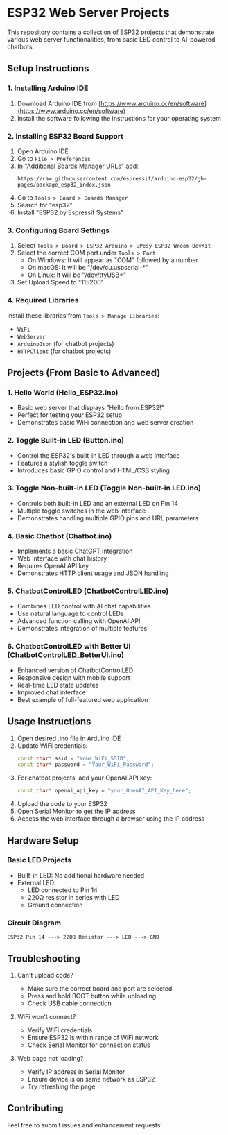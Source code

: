 # ESP32 Web Server Projects

This repository contains a collection of ESP32 projects that demonstrate various web server functionalities, from basic LED control to AI-powered chatbots.

## Setup Instructions

### 1. Installing Arduino IDE
1. Download Arduino IDE from [https://www.arduino.cc/en/software](https://www.arduino.cc/en/software)
2. Install the software following the instructions for your operating system

### 2. Installing ESP32 Board Support
1. Open Arduino IDE
2. Go to `File > Preferences`
3. In "Additional Boards Manager URLs" add:
   ```
   https://raw.githubusercontent.com/espressif/arduino-esp32/gh-pages/package_esp32_index.json
   ```
4. Go to `Tools > Board > Boards Manager`
5. Search for "esp32"
6. Install "ESP32 by Espressif Systems"

### 3. Configuring Board Settings
1. Select `Tools > Board > ESP32 Arduino > uPesy ESP32 Wroom DevKit`
2. Select the correct COM port under `Tools > Port`
   - On Windows: It will appear as "COM" followed by a number
   - On macOS: It will be "/dev/cu.usbserial-*"
   - On Linux: It will be "/dev/ttyUSB*"
3. Set Upload Speed to "115200"

### 4. Required Libraries
Install these libraries from `Tools > Manage Libraries`:
- `WiFi`
- `WebServer`
- `ArduinoJson` (for chatbot projects)
- `HTTPClient` (for chatbot projects)

## Projects (From Basic to Advanced)

### 1. Hello World (Hello_ESP32.ino)
- Basic web server that displays "Hello from ESP32!"
- Perfect for testing your ESP32 setup
- Demonstrates basic WiFi connection and web server creation

### 2. Toggle Built-in LED (Button.ino)
- Control the ESP32's built-in LED through a web interface
- Features a stylish toggle switch
- Introduces basic GPIO control and HTML/CSS styling

### 3. Toggle Non-built-in LED (Toggle Non-built-in LED.ino)
- Controls both built-in LED and an external LED on Pin 14
- Multiple toggle switches in the web interface
- Demonstrates handling multiple GPIO pins and URL parameters

### 4. Basic Chatbot (Chatbot.ino)
- Implements a basic ChatGPT integration
- Web interface with chat history
- Requires OpenAI API key
- Demonstrates HTTP client usage and JSON handling

### 5. ChatbotControlLED (ChatbotControlLED.ino)
- Combines LED control with AI chat capabilities
- Use natural language to control LEDs
- Advanced function calling with OpenAI API
- Demonstrates integration of multiple features

### 6. ChatbotControlLED with Better UI (ChatbotControlLED_BetterUI.ino)
- Enhanced version of ChatbotControlLED
- Responsive design with mobile support
- Real-time LED state updates
- Improved chat interface
- Best example of full-featured web application

## Usage Instructions

1. Open desired .ino file in Arduino IDE
2. Update WiFi credentials:
   ```cpp
   const char* ssid = "Your_WiFi_SSID";
   const char* password = "Your_WiFi_Password";
   ```
3. For chatbot projects, add your OpenAI API key:
   ```cpp
   const char* openai_api_key = "your_OpenAI_API_Key_here";
   ```
4. Upload the code to your ESP32
5. Open Serial Monitor to get the IP address
6. Access the web interface through a browser using the IP address

## Hardware Setup

### Basic LED Projects
- Built-in LED: No additional hardware needed
- External LED:
  - LED connected to Pin 14
  - 220Ω resistor in series with LED
  - Ground connection

### Circuit Diagram
```
ESP32 Pin 14 ---> 220Ω Resistor ---> LED ---> GND
```

## Troubleshooting

1. Can't upload code?
   - Make sure the correct board and port are selected
   - Press and hold BOOT button while uploading
   - Check USB cable connection

2. WiFi won't connect?
   - Verify WiFi credentials
   - Ensure ESP32 is within range of WiFi network
   - Check Serial Monitor for connection status

3. Web page not loading?
   - Verify IP address in Serial Monitor
   - Ensure device is on same network as ESP32
   - Try refreshing the page

## Contributing

Feel free to submit issues and enhancement requests!
